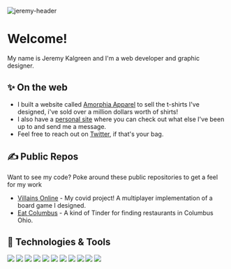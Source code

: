 ![jeremy-header](https://user-images.githubusercontent.com/16112270/115323113-698be500-a155-11eb-9394-f30ad7dc517c.png)


# Welcome!

My name is Jeremy Kalgreen and I'm a web developer and graphic designer. 

## &#x2728; On the web

- I built a website called [Amorphia Apparel](https://amorphia-apparel.com/) to sell the t-shirts I've designed, i've sold over a million dollars worth of shirts!
- I also have a [personal site](https://jeremykalgreen.com/) where you can check out what else I've been up to and send me a message.    
- Feel free to reach out on [Twitter](https://twitter.com/amorphiaapparel), if that's your bag. 


## &#x270d; Public Repos
Want to see my code? Poke around these public repositories to get a feel for my work

- [Villains Online](https://github.com/amorphia/villains-online) - My covid project! A multiplayer implementation of a board game I designed.
- [Eat Columbus](https://github.com/amorphia/eat) - A kind of Tinder for finding restaurants in Columbus Ohio.

## 🔧 Technologies & Tools
![](https://img.shields.io/badge/Code-laravel%20-%23FF2D20.svg?style=flat&logo=laravel&logoColor=white&color=2bbc8a)
![](https://img.shields.io/badge/Code-Vue-informational?style=flat&logo=vue.js&logoColor=white&color=2bbc8a)
![](https://img.shields.io/badge/Code-SASS%20-hotpink.svg?style=flat&logo=SASS&logoColor=white&color=2bbc8a)
![](https://img.shields.io/badge/Database-mysql-%2300f.svg?style=flat&logo=mysql&logoColor=white&color=2bbc8a)
![](https://img.shields.io/badge/Code-JavaScript-informational?style=flat&logo=javascript&logoColor=white&color=2bbc8a)
![](https://img.shields.io/badge/Code-php-%23777BB4.svg?style=flat&logo=php&logoColor=white&color=2bbc8a)
![](https://img.shields.io/badge/Code-html5%20-%23E34F26.svg?style=flat&logo=html5&logoColor=white&color=2bbc8a)
![](https://img.shields.io/badge/Code-css3%20-%231572B6.svg?style=flat&logo=css3&logoColor=white&color=2bbc8a)
![](https://img.shields.io/badge/Code-jquery%20-%230769AD.svg?style=flat&logo=jquery&logoColor=white&color=2bbc8a)
![](https://img.shields.io/badge/Design-adobe%20photoshop%20-%2331A8FF.svg?style=flat&logo=adobe%20photoshop&logoColor=white&color=2bbc8a)
![](https://img.shields.io/badge/Design-adobe%20illustrator%20-%23FF9A00.svg?style=flat&logo=adobe%20illustrator&logoColor=white&color=2bbc8a)


